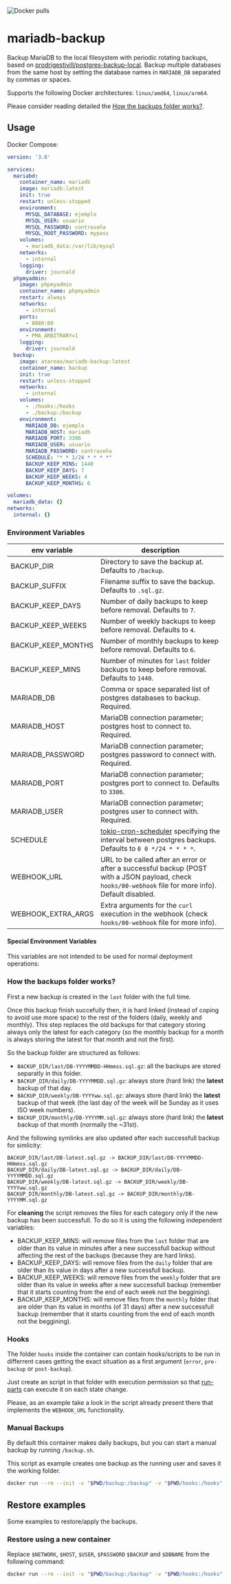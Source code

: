 ![Docker pulls](https://img.shields.io/docker/pulls/atareao/mariadb-backup)

# mariadb-backup

Backup MariaDB to the local filesystem with periodic rotating backups, based on [prodrigestivill/postgres-backup-local]().
Backup multiple databases from the same host by setting the database names in `MARIADB_DB` separated by commas or spaces.

Supports the following Docker architectures: `linux/amd64`, `linux/arm64`.

Please consider reading detailed the [How the backups folder works?](#how-the-backups-folder-works).

## Usage


Docker Compose:

```yaml
version: '3.8'

services:
  mariabd:
    container_name: mariadb
    image: mariadb:latest
    init: true
    restart: unless-stopped
    environment:
      MYSQL_DATABASE: ejemplo
      MYSQL_USER: usuario
      MYSQL_PASSWORD: contraseña
      MYSQL_ROOT_PASSWORD: mypass
    volumes:
      - mariadb_data:/var/lib/mysql
    networks:
      - internal
    logging:
      driver: journald
  phpmyadmin:
    image: phpmyadmin
    container_name: phpmyadmin
    restart: always
    networks:
      - internal
    ports:
      - 8080:80
    environment:
      - PMA_ARBITRARY=1
    logging:
      driver: journald
  backup:
    image: atareao/mariadb-backup:latest
    container_name: backup
    init: true
    restart: unless-stopped
    networks:
      - internal
    volumes:
      - ./hooks:/hooks
      - ./backup:/backup
    environment:
      MARIADB_DB: ejemplo
      MARIADB_HOST: mariadb
      MARIADB_PORT: 3306
      MARIADB_USER: usuario
      MARIADB_PASSWORD: contraseña
      SCHEDULE: "* * 1/24 * * * *"
      BACKUP_KEEP_MINS: 1440
      BACKUP_KEEP_DAYS: 7
      BACKUP_KEEP_WEEKS: 4
      BACKUP_KEEP_MONTHS: 6

volumes:
  mariadb_data: {}
networks:
  internal: {}
```

### Environment Variables

| env variable | description |
|--|--|
| BACKUP_DIR | Directory to save the backup at. Defaults to `/backup`. |
| BACKUP_SUFFIX | Filename suffix to save the backup. Defaults to `.sql.gz`. |
| BACKUP_KEEP_DAYS | Number of daily backups to keep before removal. Defaults to `7`. |
| BACKUP_KEEP_WEEKS | Number of weekly backups to keep before removal. Defaults to `4`. |
| BACKUP_KEEP_MONTHS | Number of monthly backups to keep before removal. Defaults to `6`. |
| BACKUP_KEEP_MINS | Number of minutes for `last` folder backups to keep before removal. Defaults to `1440`. |
| MARIADB_DB | Comma or space separated list of postgres databases to backup. Required. |
| MARIADB_HOST | MariaDB connection parameter; postgres host to connect to. Required. |
| MARIADB_PASSWORD | MariaDB connection parameter; postgres password to connect with. Required. |
| MARIADB_PORT | MariaDB connection parameter; postgres port to connect to. Defaults to `3306`. |
| MARIADB_USER | MariaDB connection parameter; postgres user to connect with. Required. |
| SCHEDULE | [tokio-cron-scheduler](https://docs.rs/crate/tokio-cron-scheduler/latest) specifying the interval between postgres backups. Defaults to `0 0 */24 * * * *`. |
| WEBHOOK_URL | URL to be called after an error or after a successful backup (POST with a JSON payload, check `hooks/00-webhook` file for more info). Default disabled. |
| WEBHOOK_EXTRA_ARGS | Extra arguments for the `curl` execution in the webhook (check `hooks/00-webhook` file for more info). |

#### Special Environment Variables

This variables are not intended to be used for normal deployment operations:

### How the backups folder works?

First a new backup is created in the `last` folder with the full time.

Once this backup finish succefully then, it is hard linked (instead of coping to avoid use more space) to the rest of the folders (daily, weekly and monthly). This step replaces the old backups for that category storing always only the latest for each category (so the monthly backup for a month is always storing the latest for that month and not the first).

So the backup folder are structured as follows:

* `BACKUP_DIR/last/DB-YYYYMMDD-HHmmss.sql.gz`: all the backups are stored separatly in this folder.
* `BACKUP_DIR/daily/DB-YYYYMMDD.sql.gz`: always store (hard link) the **latest** backup of that day.
* `BACKUP_DIR/weekly/DB-YYYYww.sql.gz`: always store (hard link) the **latest** backup of that week (the last day of the week will be Sunday as it uses ISO week numbers).
* `BACKUP_DIR/monthly/DB-YYYYMM.sql.gz`: always store (hard link) the **latest** backup of that month (normally the ~31st).

And the following symlinks are also updated after each successfull backup for simlicity:

```
BACKUP_DIR/last/DB-latest.sql.gz -> BACKUP_DIR/last/DB-YYYYMMDD-HHmmss.sql.gz
BACKUP_DIR/daily/DB-latest.sql.gz -> BACKUP_DIR/daily/DB-YYYYMMDD.sql.gz
BACKUP_DIR/weekly/DB-latest.sql.gz -> BACKUP_DIR/weekly/DB-YYYYww.sql.gz
BACKUP_DIR/monthly/DB-latest.sql.gz -> BACKUP_DIR/monthly/DB-YYYYMM.sql.gz
```

For **cleaning** the script removes the files for each category only if the new backup has been successfull.
To do so it is using the following independent variables:

* BACKUP_KEEP_MINS: will remove files from the `last` folder that are older than its value in minutes after a new successfull backup without affecting the rest of the backups (because they are hard links).
* BACKUP_KEEP_DAYS: will remove files from the `daily` folder that are older than its value in days after a new successfull backup.
* BACKUP_KEEP_WEEKS: will remove files from the `weekly` folder that are older than its value in weeks after a new successfull backup (remember that it starts counting from the end of each week not the beggining).
* BACKUP_KEEP_MONTHS: will remove files from the `monthly` folder that are older than its value in months (of 31 days) after a new successfull backup (remember that it starts counting from the end of each month not the beggining).

### Hooks

The folder `hooks` inside the container can contain hooks/scripts to be run in differrent cases getting the exact situation as a first argument (`error`, `pre-backup` or `post-backup`).

Just create an script in that folder with execution permission so that [run-parts](https://manpages.debian.org/stable/debianutils/run-parts.8.en.html) can execute it on each state change.

Please, as an example take a look in the script already present there that implements the `WEBHOOK_URL` functionality.

### Manual Backups

By default this container makes daily backups, but you can start a manual backup by running `/backup.sh`.

This script as example creates one backup as the running user and saves it the working folder.

```sh
docker run --rm --init -v "$PWD/backup:/backup" -v "$PWD/hooks:/hooks" --network mariadb_internal -e MARIADB_DB=ejemplo -e MARIADB_HOST=mariadb -e MARIADB_USER=usuario -e MARIADB_PASSWORD=contraseña atareao/mariadb-backup /app/backup.sh
```
## Restore examples

Some examples to restore/apply the backups.

### Restore using a new container

Replace `$NETWORK`, `$HOST`, `$USER`, `$PASSWORD` `$BACKUP` and `$DBNAME` from the following command:

```sh
docker run --rm --init -v "$PWD/backup:/backup" -v "$PWD/hooks:/hooks" --network $NETWORK atareao/mariadb-backup /bin/sh -c "zcat /backup/last/$BACKUP | mysql --host=$HOST --user=$USER --password=$PASSWORD $DBNAME"
```
